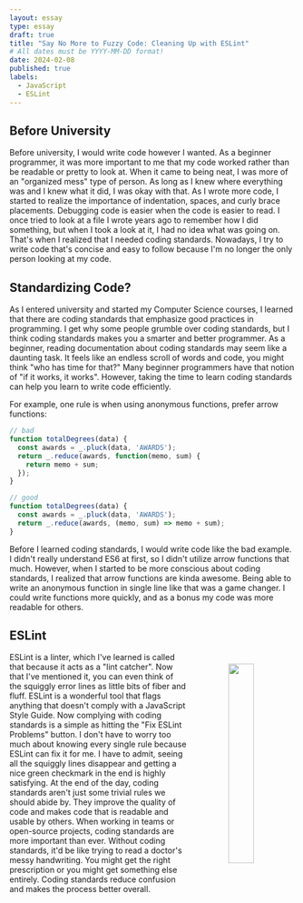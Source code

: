 ```yaml
---
layout: essay
type: essay
draft: true
title: "Say No More to Fuzzy Code: Cleaning Up with ESLint"
# All dates must be YYYY-MM-DD format!
date: 2024-02-08
published: true
labels:
  - JavaScript
  - ESLint
---
```


## Before University
Before university, I would write code however I wanted. As a beginner programmer, it was more important to me that my code worked rather than be readable or pretty to look at. When it came to being neat, I was more of an "organized mess" type of person. As long as I knew where everything was and I knew what it did, I was okay with that. As I wrote more code, I started to realize the importance of indentation, spaces, and curly brace placements. Debugging code is easier when the code is easier to read. I once tried to look at a file I wrote years ago to remember how I did something, but when I took a look at it, I had no idea what was going on. That's when I realized that I needed coding standards. Nowadays, I try to write code that's concise and easy to follow because I'm no longer the only person looking at my code.  

## Standardizing Code?
 As I entered university and started my Computer Science courses, I learned that there are coding standards that emphasize good practices in programming. I get why some people grumble over coding standards, but I think coding standards makes you a smarter and better programmer. As a beginner, reading documentation about coding standards may seem like a daunting task. It feels like an endless scroll of words and code, you might think "who has time for that?" Many beginner programmers have that notion of "if it works, it works". However, taking the time to learn coding standards can help you learn to write code efficiently. 

For example, one rule is when using anonymous functions, prefer arrow functions:
``` js
// bad
function totalDegrees(data) {
  const awards = _.pluck(data, 'AWARDS');
  return _.reduce(awards, function(memo, sum) {
    return memo + sum;
  });
}

// good
function totalDegrees(data) {
  const awards = _.pluck(data, 'AWARDS');
  return _.reduce(awards, (memo, sum) => memo + sum);
}
```
Before I learned coding standards, I would write code like the bad example. I didn't really understand ES6 at first, so I didn't utilize arrow functions that much. However, when I started to be more conscious about coding standards, I realized that arrow functions are kinda awesome. Being able to write an anonymous function in single line like that was a game changer. I could write functions more quickly, and as a bonus my code was more readable for others.

## ESLint
<img style="text-align: center; width: 30%; margin: 20px; float: right;" src="https://i0.wp.com/www.johnxiong.com/wp-content/uploads/2018/05/download.jpeg?w=552&ssl=1">

ESLint is a linter, which I've learned is called that because it acts as a "lint catcher". Now that I've mentioned it, you can even think of the squiggly error lines as little bits of fiber and fluff. ESLint is a wonderful tool that flags anything that doesn't comply with a JavaScript Style Guide. Now complying with coding standards is a simple as hitting the "Fix ESLint Problems" button. I don't have to worry too much about knowing every single rule because ESLint can fix it for me. I have to admit, seeing all the squiggly lines disappear and getting a nice green checkmark in the end is highly satisfying. At the end of the day, coding standards aren't just some trivial rules we should abide by. They improve the quality of code and makes code that is readable and usable by others. When working in teams or open-source projects, coding standards are more important than ever. Without coding standards, it'd be like trying to read a doctor's messy handwriting. You might get the right prescription or you might get something else entirely. Coding standards reduce confusion and makes the process better overall. 
